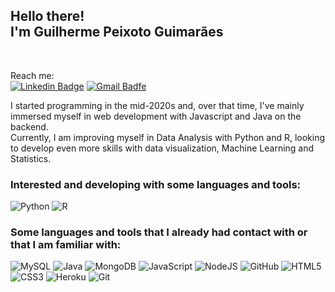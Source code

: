 <h2>
  Hello there!<br/>
  I'm Guilherme Peixoto Guimarães
</h2>
<br/>

Reach me:<br/>
[![Linkedin Badge](https://img.shields.io/badge/-LinkedIn-blue?style=flat-square&logo=Linkedin&logoColor=white&link=https://www.linkedin.com/in/guilherme-pguimar%C3%A3es/)](https://www.linkedin.com/in/guilherme-pguimar%C3%A3es/)
[![Gmail Badfe](https://img.shields.io/badge/-guilhermevguimaraes@gmail.com-c14438?style=flat-square&logo=Gmail&logoColor=white&link=mailto:guilhermevguimaraes@gmail.com)](mailto:gvmmpg@gmail.com)

<p>
I started programming in the mid-2020s and, over that time, I've mainly immersed myself in web development with Javascript and Java on the backend.<br/>
Currently, I am improving myself in Data Analysis with Python and R, looking to develop even more skills with data visualization, Machine Learning and Statistics.<br/>
</p>

### Interested and developing with some languages and tools:

<img alt="Python" src="https://img.shields.io/badge/python-%2314354C.svg?style=for-the-badge&logo=python&logoColor=white"/> <img alt="R" src="https://img.shields.io/badge/R-276DC3?style=for-the-badge&logo=r&logoColor=white"/>

### Some languages and tools that I already had contact with or that I am familiar with:
<img  alt="MySQL" src="https://img.shields.io/badge/MySQL-00000F?style=for-the-badge&logo=mysql&logoColor=white" /> <img alt="Java" src="https://img.shields.io/badge/java-%23ED8B00.svg?style=for-the-badge&logo=java&logoColor=white"/> <img alt="MongoDB" src ="https://img.shields.io/badge/MongoDB-%234ea94b.svg?style=for-the-badge&logo=mongodb&logoColor=white"/> <img alt="JavaScript" src="https://img.shields.io/badge/javascript-%23323330.svg?style=for-the-badge&logo=javascript&logoColor=%23F7DF1E"/> <img alt="NodeJS" src="https://img.shields.io/badge/node.js-%2343853D.svg?style=for-the-badge&logo=node-dot-js&logoColor=white"/> <img alt="GitHub" src="https://img.shields.io/badge/github-%23121011.svg?style=for-the-badge&logo=github&logoColor=white"/> <img alt="HTML5" src="https://img.shields.io/badge/html5-%23E34F26.svg?style=for-the-badge&logo=html5&logoColor=white"/> <img alt="CSS3" src="https://img.shields.io/badge/css3-%231572B6.svg?style=for-the-badge&logo=css3&logoColor=white"/> <img alt="Heroku" src="https://img.shields.io/badge/Heroku-430098?style=for-the-badge&logo=heroku&logoColor=white"/> <img alt="Git" src="https://img.shields.io/badge/GIT-E44C30?style=for-the-badge&logo=git&logoColor=white"/> 
